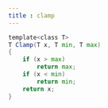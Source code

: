 ```yaml
---
title : clamp
---
```


<ClientOnly>
<practice.clamp></practice.clamp>
</ClientOnly>

```glsl
template<class T>
T Clamp(T x, T min, T max)
{
    if (x > max)
        return max;
    if (x < min)
        return min;
    return x;
}
```